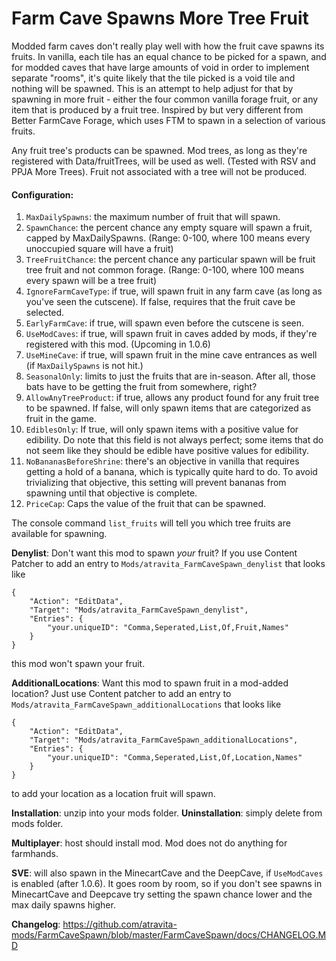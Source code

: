 Farm Cave Spawns More Tree Fruit
=======

Modded farm caves don't really play well with how the fruit cave spawns its fruits. In vanilla, each tile has an equal chance to be picked for a spawn, and for modded caves that have large amounts of void in order to implement separate "rooms", it's quite likely that the tile picked is a void tile and nothing will be spawned. This is an attempt to help adjust for that by spawning in more fruit - either the four common vanilla forage fruit, or any item that is produced by a fruit tree. Inspired by but very different from Better FarmCave Forage, which uses FTM to spawn in a selection of various fruits.

Any fruit tree's products can be spawned. Mod trees, as long as they're registered with Data/fruitTrees, will be used as well. (Tested with RSV and PPJA More Trees). Fruit not associated with a tree will not be produced.

#### Configuration:

1. `MaxDailySpawns`: the maximum number of fruit that will spawn.
2. `SpawnChance`: the percent chance any empty square will spawn a fruit, capped by MaxDailySpawns. (Range: 0-100, where 100 means every unoccupied square will have a fruit)
3. `TreeFruitChance`: the percent chance any particular spawn will be fruit tree fruit and not common forage. (Range: 0-100, where 100 means every spawn will be a tree fruit)
4. `IgnoreFarmCaveType`: if true, will spawn fruit in any farm cave (as long as you've seen the cutscene). If false, requires that the fruit cave be selected.
5. `EarlyFarmCave`: if true, will spawn even before the cutscene is seen.
5. `UseModCaves`: if true, will spawn fruit in caves added by mods, if they're registered with this mod. (Upcoming in 1.0.6)
6. `UseMineCave`: if true, will spawn fruit in the mine cave entrances as well (if `MaxDailySpawns` is not hit.)
7. `SeasonalOnly`: limits to just the fruits that are in-season. After all, those bats have to be getting the fruit from somewhere, right?
8. `AllowAnyTreeProduct`: if true, allows any product found for any fruit tree to be spawned. If false, will only spawn items that are categorized as fruit in the game.
9. `EdiblesOnly`: If true, will only spawn items with a positive value for edibility. Do note that this field is not always perfect; some items that do not seem like they should be edible have positive values for edibility.
10. `NoBananasBeforeShrine`: there's an objective in vanilla that requires getting a hold of a banana, which is typically quite hard to do. To avoid trivializing that objective, this setting will prevent bananas from spawning until that objective is complete.
11. `PriceCap`: Caps the value of the fruit that can be spawned.

The console command `list_fruits` will tell you which tree fruits are available for spawning.

**Denylist**: Don't want this mod to spawn *your* fruit? If you use Content Patcher to add an entry to `Mods/atravita_FarmCaveSpawn_denylist` that looks like

```
{
    "Action": "EditData",
    "Target": "Mods/atravita_FarmCaveSpawn_denylist",
    "Entries": {
        "your.uniqueID": "Comma,Seperated,List,Of,Fruit,Names"
    }
}

```

this mod won't spawn your fruit.

**AdditionalLocations**: Want this mod to spawn fruit in a mod-added location? Just use Content patcher to add an entry to `Mods/atravita_FarmCaveSpawn_additionalLocations` that looks like

```
{
    "Action": "EditData",
    "Target": "Mods/atravita_FarmCaveSpawn_additionalLocations",
    "Entries": {
        "your.uniqueID": "Comma,Seperated,List,Of,Location,Names"
    }
}
```

to add your location as a location fruit will spawn.

**Installation**: unzip into your mods folder. **Uninstallation**: simply delete from mods folder.

**Multiplayer**: host should install mod. Mod does not do anything for farmhands.

**SVE**: will also spawn in the MinecartCave and the DeepCave, if `UseModCaves` is enabled (after 1.0.6). It goes room by room, so if you don't see spawns in MinecartCave and Deepcave try setting the spawn chance lower and the max daily spawns higher.

**Changelog**: https://github.com/atravita-mods/FarmCaveSpawn/blob/master/FarmCaveSpawn/docs/CHANGELOG.MD
